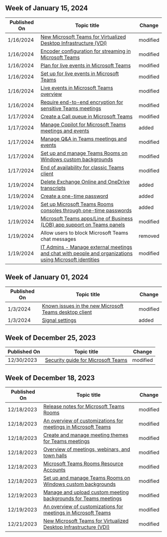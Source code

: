 <!-- This file is generated automatically each week. Changes made to this file will be overwritten.-->



## Week of January 15, 2024


| Published On |Topic title | Change |
|------|------------|--------|
| 1/16/2024 | [New Microsoft Teams for Virtualized Desktop Infrastructure (VDI)](/MicrosoftTeams/new-teams-vdi-requirements-deploy) | modified |
| 1/16/2024 | [Encoder configuration for streaming in Microsoft Teams](/MicrosoftTeams/teams-encoder-configuration) | modified |
| 1/16/2024 | [Plan for live events in Microsoft Teams](/MicrosoftTeams/teams-live-events/plan-for-teams-live-events) | modified |
| 1/16/2024 | [Set up for live events in Microsoft Teams](/MicrosoftTeams/teams-live-events/set-up-for-teams-live-events) | modified |
| 1/16/2024 | [Live events in Microsoft Teams overview](/MicrosoftTeams/teams-stream-overview) | modified |
| 1/16/2024 | [Require end-to-end encryption for sensitive Teams meetings](/MicrosoftTeams/end-to-end-encrypted-meetings) | modified |
| 1/17/2024 | [Create a Call queue in Microsoft Teams](/MicrosoftTeams/create-a-phone-system-call-queue) | modified |
| 1/17/2024 | [Manage Copilot for Microsoft Teams meetings and events](/MicrosoftTeams/copilot-teams-transcription) | added |
| 1/17/2024 | [Manage Q&A in Teams meetings and events](/MicrosoftTeams/manage-qna-for-teams) | modified |
| 1/17/2024 | [Set up and manage Teams Rooms on Windows custom backgrounds](/MicrosoftTeams/rooms/custom-backgrounds) | modified |
| 1/17/2024 | [End of availability for classic Teams client](/MicrosoftTeams/teams-classic-client-end-of-availability) | modified |
| 1/19/2024 | [Delete Exchange Online and OneDrive transcripts](/MicrosoftTeams/delete-exchange-online-transcripts) | added |
| 1/19/2024 | [Create a one-time password](/MicrosoftTeams/rooms/create-otp) | added |
| 1/19/2024 | [Set up Microsoft Teams Rooms consoles through one-time passwords](/MicrosoftTeams/rooms/first-time-setup) | added |
| 1/19/2024 | [Microsoft Teams apps/Line of Business (LOB) app support on Teams panels](/MicrosoftTeams/app-support-on-teams-panels) | modified |
| 1/19/2024 | Allow users to block Microsoft Teams chat messages | removed |
| 1/19/2024 | [IT Admins - Manage external meetings and chat with people and organizations using Microsoft identities](/MicrosoftTeams/trusted-organizations-external-meetings-chat) | modified |


## Week of January 01, 2024


| Published On |Topic title | Change |
|------|------------|--------|
| 1/3/2024 | [Known issues in the new Microsoft Teams desktop client](/MicrosoftTeams/new-teams-known-issues) | modified |
| 1/3/2024 | [Signal settings](/MicrosoftTeams/rooms/signal-settings) | added |


## Week of December 25, 2023


| Published On |Topic title | Change |
|------|------------|--------|
| 12/30/2023 | [Security guide for Microsoft Teams](/MicrosoftTeams/shared-device-security-for-microsoft-teams) | modified |


## Week of December 18, 2023


| Published On |Topic title | Change |
|------|------------|--------|
| 12/18/2023 | [Release notes for Microsoft Teams Rooms](/MicrosoftTeams/rooms/rooms-release-note) | modified |
| 12/18/2023 | [An overview of customizations for meetings in Microsoft Teams](/MicrosoftTeams/custom-meetings-overview) | modified |
| 12/18/2023 | [Create and manage meeting themes for Teams meetings](/MicrosoftTeams/meeting-themes) | modified |
| 12/18/2023 | [Overview of meetings, webinars, and town halls](/MicrosoftTeams/overview-meetings-webinars-town-halls) | modified |
| 12/18/2023 | [Microsoft Teams Rooms Resource Accounts](/MicrosoftTeams/rooms/resource-accounts) | modified |
| 12/18/2023 | [Set up and manage Teams Rooms on Windows custom backgrounds](/MicrosoftTeams/rooms/custom-backgrounds) | modified |
| 12/19/2023 | [Manage and upload custom meeting backgrounds for Teams meetings](/MicrosoftTeams/custom-meeting-backgrounds) | modified |
| 12/19/2023 | [An overview of customizations for meetings in Microsoft Teams](/MicrosoftTeams/custom-meetings-overview) | modified |
| 12/21/2023 | [New Microsoft Teams for Virtualized Desktop Infrastructure (VDI)](/MicrosoftTeams/new-teams-vdi-requirements-deploy) | modified |
